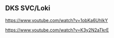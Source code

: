 ## DKS SVC/Loki 

https://www.youtube.com/watch?v=1obKa6UhlkY

https://www.youtube.com/watch?v=K3y2N2aTkrE


